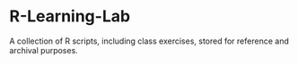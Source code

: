 # R-Learning-Lab
A collection of R scripts, including class exercises, stored for reference and archival purposes.
